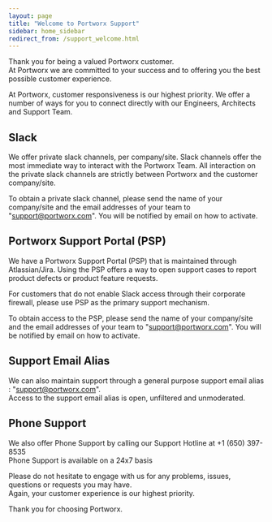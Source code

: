 ```yaml
---
layout: page
title: "Welcome to Portworx Support"
sidebar: home_sidebar
redirect_from: /support_welcome.html
---
```


Thank you for being a valued Portworx customer.   
At Portworx we are committed to your success and to offering you the best possible customer experience.

At Portworx, customer responsiveness is our highest priority.
We offer a number of ways for you to connect directly with our Engineers, Architects and Support Team.

## Slack
We offer private slack channels, per company/site.   Slack channels offer the most immediate way to
interact with the Portworx Team.    All interaction on the private slack channels are strictly between
Portworx and the customer company/site.

To obtain a private slack channel, please send the name of your company/site and the
email addresses of your team to "support@portworx.com".   You will be notified by email on how to activate.

## Portworx Support Portal (PSP)
We have a Portworx Support Portal (PSP) that is maintained through Atlassian/Jira.
Using the PSP offers a way to open support cases to report product defects
or product feature requests.

For customers that do not enable Slack access through their corporate firewall, please use PSP
as the primary support mechanism.

To obtain access to the PSP, please send the name of your company/site and the
email addresses of your team to "support@portworx.com".   You will be notified by email on how to activate.

## Support Email Alias
We can also maintain support through a general purpose support email alias : "support@portworx.com".
<br>Access to the support email alias is open, unfiltered and unmoderated.

## Phone Support
We also offer Phone Support by calling our Support Hotline at +1 (650) 397-8535
<br>Phone Support is available on a 24x7 basis

Please do not hesitate to engage with us for any problems, issues, questions or requests you may have.
<br>Again, your customer experience is our highest priority.   

Thank you for choosing Portworx.

